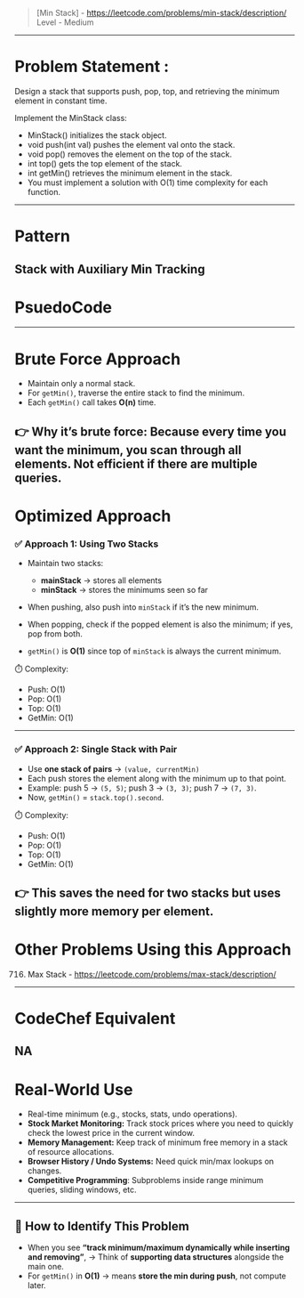 > [Min Stack] - https://leetcode.com/problems/min-stack/description/
> Level - Medium
--------------------------------------------------------------------------------------------------------------------------------------
# Problem Statement : 

Design a stack that supports push, pop, top, and retrieving the minimum element in constant time.

Implement the MinStack class:

* MinStack() initializes the stack object.
* void push(int val) pushes the element val onto the stack.
* void pop() removes the element on the top of the stack.
* int top() gets the top element of the stack.
* int getMin() retrieves the minimum element in the stack.
* You must implement a solution with O(1) time complexity for each function.
--------------------------------------------------------------------------------------------------------------------------------------
# Pattern
Stack with Auxiliary Min Tracking
--------------------------------------------------------------------------------------------------------------------------------------
# PsuedoCode

--------------------------------------------------------------------------------------------------------------------------------------
# Brute Force Approach

* Maintain only a normal stack.
* For `getMin()`, traverse the entire stack to find the minimum.
* Each `getMin()` call takes **O(n)** time.

👉 Why it’s brute force:
Because every time you want the minimum, you scan through all elements. Not efficient if there are multiple queries.
--------------------------------------------------------------------------------------------------------------------------------------
# Optimized Approach

### ✅ **Approach 1: Using Two Stacks**

* Maintain two stacks:

  * **mainStack** → stores all elements
  * **minStack** → stores the minimums seen so far
* When pushing, also push into `minStack` if it’s the new minimum.
* When popping, check if the popped element is also the minimum; if yes, pop from both.
* `getMin()` is **O(1)** since top of `minStack` is always the current minimum.

⏱️ Complexity:

* Push: O(1)
* Pop: O(1)
* Top: O(1)
* GetMin: O(1)

---

### ✅ **Approach 2: Single Stack with Pair**

* Use **one stack of pairs** → `(value, currentMin)`
* Each push stores the element along with the minimum up to that point.
* Example: push 5 → `(5, 5)`; push 3 → `(3, 3)`; push 7 → `(7, 3)`.
* Now, `getMin()` = `stack.top().second`.

⏱️ Complexity:

* Push: O(1)
* Pop: O(1)
* Top: O(1)
* GetMin: O(1)

👉 This saves the need for two stacks but uses slightly more memory per element.
--------------------------------------------------------------------------------------------------------------------------------------
# Other Problems Using this Approach
716. Max Stack - https://leetcode.com/problems/max-stack/description/

--------------------------------------------------------------------------------------------------------------------------------------
# CodeChef Equivalent
NA
--------------------------------------------------------------------------------------------------------------------------------------
# Real-World Use
* Real-time minimum (e.g., stocks, stats, undo operations).
* **Stock Market Monitoring:** Track stock prices where you need to quickly check the lowest price in the current window.
* **Memory Management:** Keep track of minimum free memory in a stack of resource allocations.
* **Browser History / Undo Systems:** Need quick min/max lookups on changes.
* **Competitive Programming**: Subproblems inside range minimum queries, sliding windows, etc.
---
## 🧩 How to Identify This Problem

* When you see **“track minimum/maximum dynamically while inserting and removing”**,
  → Think of **supporting data structures** alongside the main one.
* For `getMin()` in **O(1)** → means **store the min during push**, not compute later.
